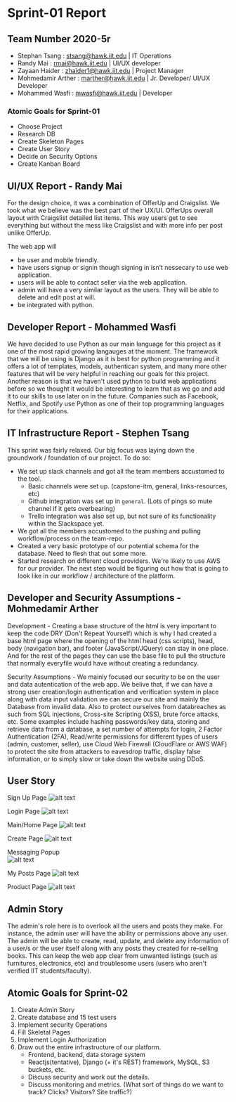 # Sprint-01 Report

## Team Number 2020-5r

- Stephan Tsang : stsang@hawk.iit.edu | IT Operations
- Randy Mai : rmai@hawk.iit.edu | UI/UX developer
- Zayaan Haider : zhaider1@hawk.iit.edu | Project Manager
- Mohmedamir Arther : marther@hawk.iit.edu | Jr. Developer/ UI/UX Developer
- Mohammed Wasfi : mwasfi@hawk.iit.edu | Developer

### Atomic Goals for Sprint-01

- Choose Project
- Research DB
- Create Skeleton Pages
- Create User Story
- Decide on Security Options
- Create Kanban Board

## UI/UX Report - Randy Mai

For the design choice, it was a combination of OfferUp and Craigslist. We took what we believe was the best part of their UX/UI. OfferUps overall layout with Craigslist detailed list items. This way users get to see everything but without the mess like Craigslist and with more info per post unlike OfferUp.

The web app will
- be user and mobile friendly. 
- have users signup or signin though signing in isn’t nessecary to use web application. 
- users will be able to contact seller via the web application. 
- admin will have a very similar layout as the users. They will be able to delete and edit post at will.
- be integrated with python. 

## Developer Report - Mohammed Wasfi

We have decided to use Python as our main language for this project as it one of the most rapid growing langauges at the moment. The framework that we will be using is Django as it is best for python programming and it offers a lot of templates, models, authentican system, and many more other features that will be very helpful in reaching our goals for this project. Another reason is that we haven't used python to build web applications before so we thought it would be interesting to learn that as we go and add it to our skills to use later on in the future. Companies such as Facebook, Netflix, and Spotify use Python as one of their top programming languages for their applications.

## IT Infrastructure Report - Stephen Tsang

This sprint was fairly relaxed. Our big focus was laying down the groundwork / foundation of our project. To do so:

- We set up slack channels and got all the team members accustomed to the tool.
  - Basic channels were set up. (capstone-itm, general, links-resources, etc)
  - Github integration was set up in `general`. (Lots of pings so mute channel if it gets overbearing)
  - Trello integration was also set up, but not sure of its functionality within the Slackspace yet.
- We got all the members accustomed to the pushing and pulling workflow/process on the team-repo.
- Created a very basic prototype of our potential schema for the database. Need to flesh that out some more.
- Started research on different cloud providers. We're likely to use AWS for our provider. The next step would be figuring out how
  that is going to look like in our workflow / architecture of the platform.

## Developer and Security Assumptions - Mohmedamir Arther

Development - Creating a base structure of the html is very important to keep the code DRY (Don't Repeat Yourself) which is why I had created a base html page where the opening of the html head (css scripts), head, body (navigation bar), and footer (JavaScript/JQuery) can stay in one place. And for the rest of the pages they can use the base file to pull the structure that normally everyfile would have without creating a redundancy.

Security Assumptions - We mainly focused our security to be on the user and data autentication of the web app. We belive that, if we can have a strong user creation/login authentication and verification system in place along with data input validation we can secure our site and mainly the Database from invalid data. Also to protect ourselves from databreaches as such from SQL injections, Cross-site Scripting (XSS), brute force attacks, etc. Some examples include hashing passwords/key data, storing and retrieve data from a database, a set number of attempts for login, 2 Factor Authentication (2FA), Read/write permissions for different types of users (admin, customer, seller), use Cloud Web Firewall (CloudFlare or AWS WAF) to protect the site from attackers to eavesdrop traffic, display false information, or to simply slow or take down the website using DDoS.

## User Story

Sign Up Page
![alt text](https://github.com/illinoistech-itm/2020-team05r/blob/master/diagrams/fluidui/signup_page.png "sign-up.png")

Login Page
![alt text](https://github.com/illinoistech-itm/2020-team05r/blob/master/diagrams/fluidui/login_page.png "login.png")

Main/Home Page
![alt text](https://github.com/illinoistech-itm/2020-team05r/blob/master/diagrams/fluidui/main_page.png "main")

Create Page
![alt text](https://github.com/illinoistech-itm/2020-team05r/blob/master/diagrams/fluidui/create_page.png "Create-ui")

Messaging Popup  
![alt text](https://github.com/illinoistech-itm/2020-team05r/blob/master/diagrams/fluidui/messaging_popup.png "msg-ui")

My Posts Page
![alt text](https://github.com/illinoistech-itm/2020-team05r/blob/master/diagrams/fluidui/mypost_page.png "my-listings")

Product Page
![alt text](https://github.com/illinoistech-itm/2020-team05r/blob/master/diagrams/fluidui/product_page.png "product-listing-ui")

## Admin Story

The admin's role here is to overlook all the users and posts they make. For instance, the admin user will have the ability or permissions above any user. The admin will be able to create, read, update, and delete any information of a user/s or the user itself along with any posts they created for re-selling books. This can keep the web app clear from unwanted listings (such as furnitures, electronics, etc) and troublesome users (users who aren't verified IIT students/faculty). 

## Atomic Goals for Sprint-02

1. Create Admin Story
2. Create database and 15 test users
3. Implement security Operations
4. Fill Skeletal Pages
5. Implement Login Authorization
6. Draw out the entire infrastructure of our platform.
   - Frontend, backend, data storage system
   - Reactjs(tentative), Django (+ it's REST) framework, MySQL, S3 buckets, etc.
   - Discuss security and work out the details.
   - Discuss monitoring and metrics. (What sort of things do we want to track? Clicks? Visitors? Site traffic?)
